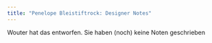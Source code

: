 ```yaml
---
title: "Penelope Bleistiftrock: Designer Notes"
---
```


<Fixme>Wouter hat das entworfen. Sie haben (noch) keine Noten geschrieben</Fixme>

